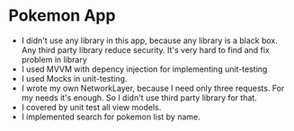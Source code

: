 
# Pokemon App

- I didn't use any library in this app, because any library is a black box. Any third party library reduce security. It's very hard to find and fix problem in library 
- I used MVVM with depency injection for implementing unit-testing
- I used Mocks in unit-testing. 
- I wrote my own NetworkLayer, because I need only three requests. For my needs it's enough. So I didn't use third party library for that.
- I covered by unit test all view models.  
- I implemented search for pokemon list by name.


